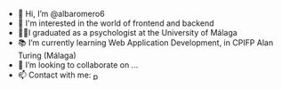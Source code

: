 - 👋 Hi, I’m @albaromero6
- 👀 I'm interested in the world of frontend and backend
- 👩‍🎓I graduated as a psychologist at the University of Málaga 
- 📚 I’m currently learning Web Application Development, in CPIFP Alan Turing (Málaga)
- 💞️ I’m looking to collaborate on ...
- 📫 Contact with me:   <a href="https://www.linkedin.com/in/alba-romero-almansa-33a880167/" target="_blank"><img align="center" src="https://raw.githubusercontent.com/rahuldkjain/github-profile-readme-generator/master/src/images/icons/Social/linked-in-alt.svg" alt="pablo-diaz-3a064bb3" height="15" width="15" /></a>



